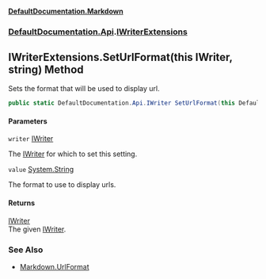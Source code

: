 #### [DefaultDocumentation\.Markdown](../../../index.md 'index')
### [DefaultDocumentation\.Api](../../../index.md#DefaultDocumentation.Api 'DefaultDocumentation\.Api').[IWriterExtensions](index.md 'DefaultDocumentation\.Api\.IWriterExtensions')

## IWriterExtensions\.SetUrlFormat\(this IWriter, string\) Method

Sets the format that will be used to display url\.

```csharp
public static DefaultDocumentation.Api.IWriter SetUrlFormat(this DefaultDocumentation.Api.IWriter writer, string? value);
```
#### Parameters

<a name='DefaultDocumentation.Api.IWriterExtensions.SetUrlFormat(thisDefaultDocumentation.Api.IWriter,string).writer'></a>

`writer` [IWriter](https://github.com/Doraku/DefaultDocumentation/blob/master/documentation/api/DefaultDocumentation/Api/IWriter/index.md 'DefaultDocumentation\.Api\.IWriter')

The [IWriter](https://github.com/Doraku/DefaultDocumentation/blob/master/documentation/api/DefaultDocumentation/Api/IWriter/index.md 'DefaultDocumentation\.Api\.IWriter') for which to set this setting\.

<a name='DefaultDocumentation.Api.IWriterExtensions.SetUrlFormat(thisDefaultDocumentation.Api.IWriter,string).value'></a>

`value` [System\.String](https://docs.microsoft.com/en-us/dotnet/api/System.String 'System\.String')

The format to use to display urls\.

#### Returns
[IWriter](https://github.com/Doraku/DefaultDocumentation/blob/master/documentation/api/DefaultDocumentation/Api/IWriter/index.md 'DefaultDocumentation\.Api\.IWriter')  
The given [IWriter](https://github.com/Doraku/DefaultDocumentation/blob/master/documentation/api/DefaultDocumentation/Api/IWriter/index.md 'DefaultDocumentation\.Api\.IWriter')\.

### See Also
- [Markdown\.UrlFormat](https://github.com/Doraku/DefaultDocumentation#MarkdownConfiguration_UrlFormat 'https://github\.com/Doraku/DefaultDocumentation\#MarkdownConfiguration\_UrlFormat')